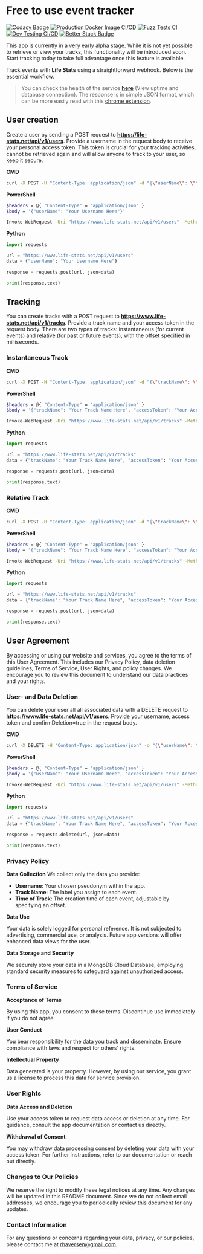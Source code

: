 # Free to use event tracker

[![Codacy Badge](https://app.codacy.com/project/badge/Grade/3e839962a2a54735a388ba6075ee9ccc)](https://app.codacy.com/gh/rhaversen/LifeTrackerBackend/dashboard?utm_source=gh&utm_medium=referral&utm_content=&utm_campaign=Badge_grade) [![Production Docker Image CI/CD](https://github.com/rhaversen/LifeTrackerBackend/actions/workflows/build-test-push-docker.yml/badge.svg)](https://github.com/rhaversen/LifeTrackerBackend/actions/workflows/build-test-push-docker.yml) [![Fuzz Tests CI](https://github.com/rhaversen/LifeTrackerBackend/actions/workflows/build-test-fuzz.yml/badge.svg)](https://github.com/rhaversen/LifeTrackerBackend/actions/workflows/build-test-fuzz.yml) [![Dev Testing CI/CD](https://github.com/rhaversen/LifeTrackerBackend/actions/workflows/dev.yaml/badge.svg?branch=dev)](https://github.com/rhaversen/LifeTrackerBackend/actions/workflows/dev.yaml) [![Better Stack Badge](https://uptime.betterstack.com/status-badges/v2/monitor/11tf8.svg)](https://uptime.betterstack.com/?utm_source=status_badge)

This app is currently in a very early alpha stage. While it is not yet possible to retrieve or view your tracks, this functionality will be introduced soon. Start tracking today to take full advantage once this feature is available.

Track events with **Life Stats** using a straightforward webhook. Below is the essential workflow.

>You can check the health of the service **[here](https://life-stats.net/api/service/readyz)** (View uptime and database connection). The response is in simple JSON format, which can be more easily read with this [chrome extension](https://chromewebstore.google.com/detail/json-formatter/bcjindcccaagfpapjjmafapmmgkkhgoa).

## User creation

Create a user by sending a POST request to **<https://life-stats.net/api/v1/users>**. Provide a username in the request body to receive your personal access token. This token is crucial for your tracking activities, cannot be retrieved again and will allow anyone to track to your user, so keep it secure.

**CMD**

```bash
curl -X POST -H "Content-Type: application/json" -d "{\"userName\": \"Your Username Here\"}" https://www.life-stats.net/api/v1/users
```

**PowerShell**

```bash
$headers = @{ "Content-Type" = "application/json" }
$body = '{"userName": "Your Username Here"}'

Invoke-WebRequest -Uri "https://www.life-stats.net/api/v1/users" -Method Post -Headers $headers -Body $body
```

**Python**

```py
import requests

url = "https://www.life-stats.net/api/v1/users"
data = {"userName": "Your Username Here"}

response = requests.post(url, json=data)

print(response.text)
```

## Tracking

You can create tracks with a POST request to **<https://www.life-stats.net/api/v1/tracks>**. Provide a track name and your access token in the request body. There are two types of tracks: instantaneous (for current events) and relative (for past or future events), with the offset specified in milliseconds.

### Instantaneous Track

**CMD**

```bash
curl -X POST -H "Content-Type: application/json" -d "{\"trackName\": \"Your Track Name Here\", \"accessToken\": \"Your Access Token Here\"}" https://www.life-stats.net/api/v1/tracks
```

**PowerShell**

```bash
$headers = @{ "Content-Type" = "application/json" }
$body = '{"trackName": "Your Track Name Here", "accessToken": "Your Access Token Here"}'

Invoke-WebRequest -Uri "https://www.life-stats.net/api/v1/tracks" -Method Post -Headers $headers -Body $body
```

**Python**

```py
import requests

url = "https://www.life-stats.net/api/v1/tracks"
data = {"trackName": "Your Track Name Here", "accessToken": "Your Access Token Here"}

response = requests.post(url, json=data)

print(response.text)
```

### Relative Track

**CMD**

```bash
curl -X POST -H "Content-Type: application/json" -d "{\"trackName\": \"Your Track Name Here\", \"accessToken\": \"Your Access Token Here\", \"timeOffset\": \"Your Time Offset Here\"}" https://www.life-stats.net/api/v1/tracks
```

**PowerShell**

```bash
$headers = @{ "Content-Type" = "application/json" }
$body = '{"trackName": "Your Track Name Here", "accessToken": "Your Access Token Here", "timeOffset": "Your Time Offset Here"}'

Invoke-WebRequest -Uri "https://www.life-stats.net/api/v1/tracks" -Method Post -Headers $headers -Body $body
```

**Python**

```py
import requests

url = "https://www.life-stats.net/api/v1/tracks"
data = {"trackName": "Your Track Name Here", "accessToken": "Your Access Token Here", "timeOffset": "Your Time Offset Here"}

response = requests.post(url, json=data)

print(response.text)
```

## User Agreement

By accessing or using our website and services, you agree to the terms of this User Agreement. This includes our Privacy Policy, data deletion guidelines, Terms of Service, User Rights, and policy changes. We encourage you to review this document to understand our data practices and your rights.

### User- and Data Deletion

You can delete your user all all associated data with a DELETE request to **<https://www.life-stats.net/api/v1/users>**. Provide your username, access token and confirmDeletion=true in the request body.

**CMD**

```bash
curl -X DELETE -H "Content-Type: application/json" -d "{\"userName\": \"Your Username Here\", \"accessToken\": \"Your Access Token Here\", \"confirmDeletion\": true}" https://www.life-stats.net/api/v1/users
```

**PowerShell**

```bash
$headers = @{ "Content-Type" = "application/json" }
$body = '{"userName": "Your Username Here", "accessToken": "Your Access Token Here", "confirmDeletion": true}'

Invoke-WebRequest -Uri "https://www.life-stats.net/api/v1/users" -Method Delete -Headers $headers -Body $body
```

**Python**

```py
import requests

url = "https://www.life-stats.net/api/v1/users"
data = {"trackName": "Your Track Name Here", "accessToken": "Your Access Token Here", "confirmDeletion": true}

response = requests.delete(url, json=data)

print(response.text)
```

### Privacy Policy

**Data Collection**
We collect only the data you provide:

- **Username**: Your chosen pseudonym within the app.
- **Track Name**: The label you assign to each event.
- **Time of Track**: The creation time of each event, adjustable by specifying an offset.

**Data Use**

Your data is solely logged for personal reference. It is not subjected to advertising, commercial use, or analysis. Future app versions will offer enhanced data views for the user.

**Data Storage and Security**

We securely store your data in a MongoDB Cloud Database, employing standard security measures to safeguard against unauthorized access.

### Terms of Service

**Acceptance of Terms**

By using this app, you consent to these terms. Discontinue use immediately if you do not agree.

**User Conduct**

You bear responsibility for the data you track and disseminate. Ensure compliance with laws and respect for others' rights.

**Intellectual Property**

Data generated is your property. However, by using our service, you grant us a license to process this data for service provision.

### User Rights

**Data Access and Deletion**

Use your access token to request data access or deletion at any time. For guidance, consult the app documentation or contact us directly.

**Withdrawal of Consent**

You may withdraw data processing consent by deleting your data with your access token. For further instructions, refer to our documentation or reach out directly.

### Changes to Our Policies

We reserve the right to modify these legal notices at any time. Any changes will be updated in this README document. Since we do not collect email addresses, we encourage you to periodically review this document for any updates.

### Contact Information

For any questions or concerns regarding your data, privacy, or our policies, please contact me at <rhaversen@gmail.com>.
